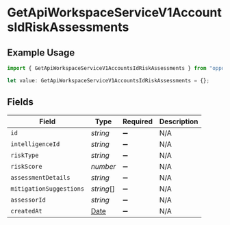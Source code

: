 # GetApiWorkspaceServiceV1AccountsIdRiskAssessments

## Example Usage

```typescript
import { GetApiWorkspaceServiceV1AccountsIdRiskAssessments } from "oppulence-backend-sdk/models/operations";

let value: GetApiWorkspaceServiceV1AccountsIdRiskAssessments = {};
```

## Fields

| Field                                                                                         | Type                                                                                          | Required                                                                                      | Description                                                                                   |
| --------------------------------------------------------------------------------------------- | --------------------------------------------------------------------------------------------- | --------------------------------------------------------------------------------------------- | --------------------------------------------------------------------------------------------- |
| `id`                                                                                          | *string*                                                                                      | :heavy_minus_sign:                                                                            | N/A                                                                                           |
| `intelligenceId`                                                                              | *string*                                                                                      | :heavy_minus_sign:                                                                            | N/A                                                                                           |
| `riskType`                                                                                    | *string*                                                                                      | :heavy_minus_sign:                                                                            | N/A                                                                                           |
| `riskScore`                                                                                   | *number*                                                                                      | :heavy_minus_sign:                                                                            | N/A                                                                                           |
| `assessmentDetails`                                                                           | *string*                                                                                      | :heavy_minus_sign:                                                                            | N/A                                                                                           |
| `mitigationSuggestions`                                                                       | *string*[]                                                                                    | :heavy_minus_sign:                                                                            | N/A                                                                                           |
| `assessorId`                                                                                  | *string*                                                                                      | :heavy_minus_sign:                                                                            | N/A                                                                                           |
| `createdAt`                                                                                   | [Date](https://developer.mozilla.org/en-US/docs/Web/JavaScript/Reference/Global_Objects/Date) | :heavy_minus_sign:                                                                            | N/A                                                                                           |